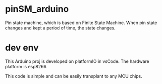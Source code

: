 # pinSM_arduino
Pin state machine, which is based on Finite State Machine. When pin state changes and kept a period of time, the state changes.

# dev env
This Arduino proj is developed on platformIO in vsCode. The hardware platform is esp8266.

This code is simple and can be easily transplant to any MCU chips.

